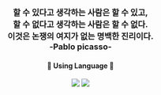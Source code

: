 <h3 style="bold", align="center">
 할 수 있다고 생각하는 사람은 할 수 있고,</br>
 할 수 없다고 생각하는 사람은 할 수 없다.</br>
 이것은 논쟁의 여지가 없는 명백한 진리이다.</br>
          -Pablo picasso- </p>
              



<h4 align="center"> 🐍 Using Language 🐍 </h3>

<p align="center">
 <target="_blank"><img src="https://img.shields.io/badge/JavaScript-F7DF1E?style=flat-square&logo=JavaScript&logoColor=white"/></a>
  <target="_blank"><img src="https://img.shields.io/badge/Dart-0175C2?style=flat-square&logo=Dart&logoColor=white"/></a>
</p>

